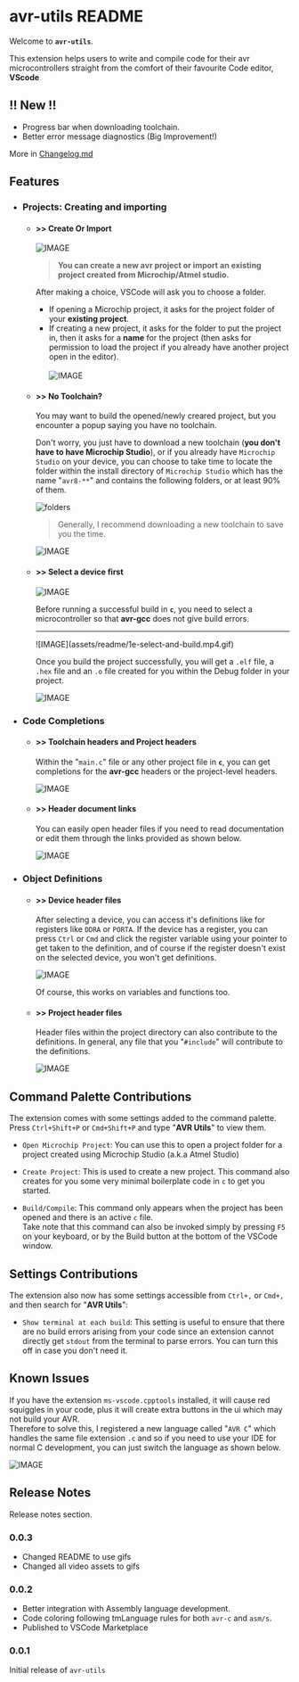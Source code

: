 # avr-utils README

Welcome to **`avr-utils`**.

This extension helps users to write and compile code for their avr microcontrollers straight from the comfort of their favourite Code editor, **VScode**

## !! New !!
- Progress bar when downloading toolchain.
- Better error message diagnostics (Big Improvement!)

More in [Changelog.md](./CHANGELOG.md)

## Features

-   ### Projects: Creating and importing

    -   #### >> Create Or Import

        ![IMAGE](assets/readme/1a-create-or-import.mp4.gif)

        > **You can create a new avr project or import an existing project created from Microchip/Atmel studio.**

        <p>After making a choice, VSCode will ask you to choose a folder. </p>

        -   If opening a Microchip project, it asks for the project folder of your **existing project**.
        -   If creating a new project, it asks for the folder to put the project in, then it asks for a **name** for the project (then asks for permission to load the project if you already have another project open in the editor).<br><br>
            ![IMAGE](assets/readme/1b-project-name.mp4.gif)

    -   #### >> No Toolchain?

        You may want to build the opened/newly creared project, but you encounter a popup saying you have no toolchain.

        Don't worry, you just have to download a new toolchain (**you don't have to have Microchip Studio**), or if you already have `Microchip Studio` on your device, you can choose to take time to locate the folder within the install directory of `Microchip Studio` which has the name "`avr8-**`" and contains the following folders, or at least 90% of them.

        ![folders](assets/readme/1c-toolchain-directory.png)<br>

        > Generally, I recommend downloading a new toolchain to save you the time.

        ![IMAGE](assets/readme/1c-no-toolchain.mp4.gif)

    -   #### >> Select a device first

        ![IMAGE](assets/readme/1d-select-first-prompt.mp4.gif)

        Before running a successful build in **`c`**, you need to select a microcontroller so that **avr-gcc** does not give build errors.
        <hr>
        ![IMAGE](assets/readme/1e-select-and-build.mp4.gif)

        Once you build the project successfully, you will get a `.elf` file, a `.hex` file and an `.o` file created for you within the Debug folder in your project.

        ![IMAGE](assets/readme/1f-build-outputs.mp4.gif)

-   ### Code Completions

    -   #### >> Toolchain headers and Project headers

        Within the "`main.c`" file or any other project file in **`c`**, you can get completions for the **avr-gcc** headers or the project-level headers.

        ![IMAGE](assets/readme/2a-completions.mp4.gif)

    -   #### >> Header document links

        You can easily open header files if you need to read documentation or edit them through the links provided as shown below.

        ![IMAGE](assets/readme/2b-header-links.mp4.gif)

-   ### Object Definitions

    -   #### >> Device header files

        After selecting a device, you can access it's definitions like for registers like `DDRA` or `PORTA`. If the device has a register, you can press `Ctrl` or `Cmd` and click the register variable using your pointer to get taken to the definition, and of course if the register doesn't exist on the selected device, you won't get definitions.

        ![IMAGE](assets/readme/3a-definitions-from-device-headers.mp4.gif)

        Of course, this works on variables and functions too.

    -   #### >> Project header files

        Header files within the project directory can also contribute to the definitions. In general, any file that you "`#include`" will contribute to the definitions.

        ![IMAGE](assets/readme/3b-definitions-from-own-headers.mp4.gif)

<!-- ## Requirements

If you have any requirements or dependencies, add a section describing those and how to install and configure them. -->

## Command Palette Contributions

The extension comes with some settings added to the command palette. Press `Ctrl+Shift+P` or `Cmd+Shift+P` and type "**AVR Utils**" to view them.

-   `Open Microchip Project`: You can use this to open a project folder for a project created using Microchip Studio (a.k.a Atmel Studio)
-   `Create Project`: This is used to create a new project. This command also creates for you some very minimal boilerplate code in `c` to get you started.

-   `Build/Compile`: This command only appears when the project has been opened and there is an active `c` file. <br>Take note that this command can also be invoked simply by pressing `F5` on your keyboard, or by the Build button at the bottom of the VSCode window.

## Settings Contributions

The extension also now has some settings accessible from `Ctrl+,` or `Cmd+,` and then search for "**AVR Utils**":

-   `Show terminal at each build`: This setting is useful to ensure that there are no build errors arising from your code since an extension cannot directly get `stdout` from the terminal to parse errors. You can turn this off in case you don't need it.

## Known Issues

If you have the extension `ms-vscode.cpptools` installed, it will cause red squiggles in your code, plus it will create extra buttons in the ui which may not build your AVR.<br>
Therefore to solve this, I registered a new language called "`AVR C`" which handles the same file extension `.c` and so if you need to use your IDE for normal C development, you can just switch the language as shown below.

![IMAGE](assets/readme/5-languages.mp4.gif)

## Release Notes

Release notes section.

### 0.0.3

-   Changed README to use gifs
-   Changed all video assets to gifs

### 0.0.2

-   Better integration with Assembly language development.
-   Code coloring following tmLanguage rules for both `avr-c` and `asm/s`.
-   Published to VSCode Marketplace

### 0.0.1

Initial release of `avr-utils`
